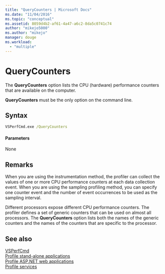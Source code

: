 ```yaml
---
title: "QueryCounters | Microsoft Docs"
ms.date: "11/04/2016"
ms.topic: "conceptual"
ms.assetid: 8059d4b2-af61-4a47-a6c2-8da5c0741c74
author: "mikejo5000"
ms.author: "mikejo"
manager: douge
ms.workload: 
  - "multiple"
---
```

# QueryCounters
The **QueryCounters** option lists the CPU (hardware) performance counters that are available on the computer.  
  
 **QueryCounters** must be the only option on the command line.  
  
## Syntax  
  
```cmd  
VSPerfCmd.exe /QueryCounters  
```  
  
#### Parameters  
 None  
  
## Remarks  
 When you are using the instrumentation method, the profiler can collect the values of one or more CPU performance counters at each data collection event. When you are using the sampling profiling method, you can specify one counter event and the number of event occurrences to be used as the sampling interval.  
  
 Different processors expose different CPU performance counters. The profiler defines a set of generic counters that can be used on almost all processors. The **QueryCounters** option lists both the names of the generic counters and the names of the counters that are specific to the processor.  
  
## See also  
 [VSPerfCmd](../profiling/vsperfcmd.md)   
 [Profile stand-alone applications](../profiling/command-line-profiling-of-stand-alone-applications.md)   
 [Profile ASP.NET web applications](../profiling/command-line-profiling-of-aspnet-web-applications.md)   
 [Profile services](../profiling/command-line-profiling-of-services.md)